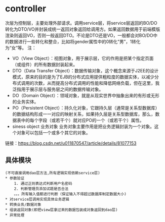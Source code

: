 # controller
次层为控制层，主要处理外部请求。调用service层，将service层返回的BO/DO转化为DTO/VO并封装成统一返回对象返回给调用方。如果返回数据用于前端模版渲染则返回VO，否则一般返回DTO。不论是DTO还是VO，一般都会对BO/DO中的数据进行一些转化和整合，比如将gender属性中的0转化“男”，1转化为“女”等。
注：
* VO（View Object）：视图对象，用于展示层，它的作用是把某个指定页面（或组件）的所有数据封装起来。
* DTO（Data Transfer Object）：数据传输对象，这个概念来源于J2EE的设计模式，原来的目的是为了EJB的分布式应用提供粗粒度的数据实体，以减少分布式调用的次数，从而提高分布式调用的性能和降低网络负载，但在这里，我泛指用于展示层与服务层之间的数据传输对象。
* DO（Domain Object）：领域对象，就是从现实世界中抽象出来的有形或无形的业务实体。
* PO（Persistent Object）：持久化对象，它跟持久层（通常是关系型数据库）的数据结构形成一一对应的映射关系，如果持久层是关系型数据库，那么，数据表中的每个字段（或若干个）就对应PO的一个（或若干个）属性。
* siness object 业务对象
业务对象主要作用是把业务逻辑封装为一个对象。这个对象可以包括一个或多个其它的对象。

链接：https://blog.csdn.net/u011870547/article/details/81077153

## 具体模块
    (不可直接调用dao层方法,所有逻辑实现依赖service层)
    * 参数验证
        1. 通过正则表达式判断用户名密码
        2. 判断管理员添加试题是否合法
        。。。所有输入值都进行判断（保证输入不得超过数据库制定数据大小)
    * 对service层调用实现具体业务逻辑
    * 转换业务/数据对象
    * 组装返回对象(即把view层拿过来的数据包装成对象返回到dao层)
    * 异常处理

